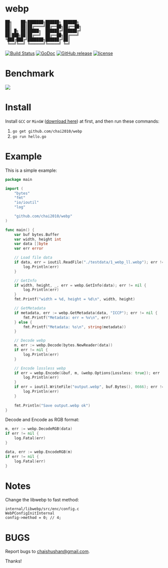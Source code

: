webp
=====

```
██╗    ██╗███████╗██████╗ ██████╗
██║    ██║██╔════╝██╔══██╗██╔══██╗
██║ █╗ ██║█████╗  ██████╔╝██████╔╝
██║███╗██║██╔══╝  ██╔══██╗██╔═══╝
╚███╔███╔╝███████╗██████╔╝██║
 ╚══╝╚══╝ ╚══════╝╚═════╝ ╚═╝
```


[![Build Status](https://github.com/chai2010/webp/actions/workflows/test.yml/badge.svg)](https://github.com/chai2010/webp/actions/workflows/test.yml)
[![GoDoc](https://godoc.org/github.com/chai2010/webp?status.svg)](https://pkg.go.dev/github.com/chai2010/webp)
[![GitHub release](https://img.shields.io/github/v/tag/chai2010/webp.svg?label=release)](https://github.com/chai2010/webp/releases)
[![license](https://img.shields.io/github/license/chai2010/webp.svg)](https://github.com/chai2010/webp/blob/master/LICENSE)

Benchmark
=========

![](bench/benchmark_result.png)


Install
=======

Install `GCC` or `MinGW` ([download here](http://tdm-gcc.tdragon.net/download)) at first,
and then run these commands:

1. `go get github.com/chai2010/webp`
2. `go run hello.go`


Example
=======

This is a simple example:

```Go
package main

import (
	"bytes"
	"fmt"
	"io/ioutil"
	"log"

	"github.com/chai2010/webp"
)

func main() {
	var buf bytes.Buffer
	var width, height int
	var data []byte
	var err error

	// Load file data
	if data, err = ioutil.ReadFile("./testdata/1_webp_ll.webp"); err != nil {
		log.Println(err)
	}

	// GetInfo
	if width, height, _, err = webp.GetInfo(data); err != nil {
		log.Println(err)
	}
	fmt.Printf("width = %d, height = %d\n", width, height)

	// GetMetadata
	if metadata, err := webp.GetMetadata(data, "ICCP"); err != nil {
		fmt.Printf("Metadata: err = %v\n", err)
	} else {
		fmt.Printf("Metadata: %s\n", string(metadata))
	}

	// Decode webp
	m, err := webp.Decode(bytes.NewReader(data))
	if err != nil {
		log.Println(err)
	}

	// Encode lossless webp
	if err = webp.Encode(&buf, m, &webp.Options{Lossless: true}); err != nil {
		log.Println(err)
	}
	if err = ioutil.WriteFile("output.webp", buf.Bytes(), 0666); err != nil {
		log.Println(err)
	}
    
    fmt.Println("Save output.webp ok")
}
```

Decode and Encode as RGB format:

```Go
m, err := webp.DecodeRGB(data)
if err != nil {
	log.Fatal(err)
}

data, err := webp.EncodeRGB(m)
if err != nil {
	log.Fatal(err)
}
```

Notes
=====

Change the libwebp to fast method:

	internal/libwebp/src/enc/config.c
	WebPConfigInitInternal
	config->method = 0; // 4;

BUGS
====

Report bugs to <chaishushan@gmail.com>.

Thanks!
